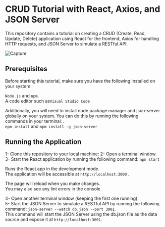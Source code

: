 # CRUD Tutorial with React, Axios, and JSON Server
This repository contains a tutorial on creating a CRUD (Create, Read, Update, Delete) application using React for the frontend, Axios for handling HTTP requests, and JSON Server to simulate a RESTful API. 

![Capture](https://github.com/Yousra-Zahra-LATER/crud-axios-react/assets/138157165/f636c729-77b9-4456-9d51-42f6f2fa44be)

## Prerequisites
Before starting this tutorial, make sure you have the following installed on your system:

`Node.js` and `npm`.\
A code editor such as`Visual Studio Code` 

Additionally, you will need to install node package manager and json-server globally on your system. You can do this by running the following commands in your terminal: .\
`npm install` and  `npm install -g json-server`

## Running the Application
1- Clone this repository to your local machine:
2- Open a terminal window.\
3- Start the React application by running the following command:
 `npm start`

Runs the React app in the development mode.\
The application will be accessible at `http://localhost:3000` .

The page will reload when you make changes.\
You may also see any lint errors in the console.

4- Open another terminal window (keeping the first one running).\
5- Start the JSON Server to simulate a RESTful API by running the following command:
`json-server --watch db.json --port 3001`.\
This command will start the JSON Server using the db.json file as the data source and expose it at `http://localhost:3001`.
